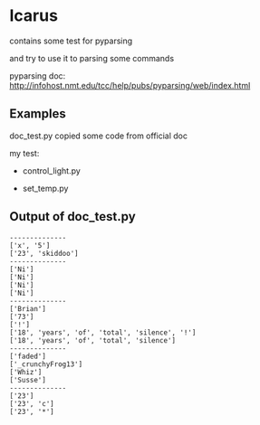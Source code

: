 # Icarus

contains some test for pyparsing

and try to use it to parsing some commands

pyparsing doc: http://infohost.nmt.edu/tcc/help/pubs/pyparsing/web/index.html

## Examples

doc_test.py copied some code from official doc

my test:

* control_light.py

* set_temp.py

## Output of doc_test.py

```
--------------
['x', '5']
['23', 'skiddoo']
--------------
['Ni']
['Ni']
['Ni']
['Ni']
--------------
['Brian']
['73']
['!']
['18', 'years', 'of', 'total', 'silence', '!']
['18', 'years', 'of', 'total', 'silence']
--------------
['faded']
['_crunchyFrog13']
['Whiz']
['Susse']
--------------
['23']
['23', 'c']
['23', '*']
```
